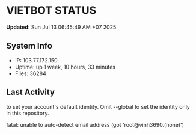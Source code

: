 # VIETBOT STATUS
**Updated**: Sun Jul 13 06:45:49 AM +07 2025

## System Info
- IP: 103.77.172.150
- Uptime: up 1 week, 10 hours, 33 minutes
- Files: 36284

## Last Activity

to set your account's default identity.
Omit --global to set the identity only in this repository.

fatal: unable to auto-detect email address (got 'root@vinh3690.(none)')
